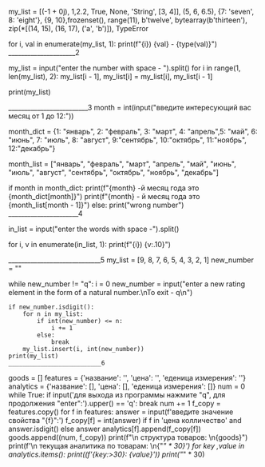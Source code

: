 my_list = [(-1 + 0j), 1,2.2, True, None, 'String', [3, 4]], (5, 6, 6.5), {7: 'seven', 8: 'eight'}, {9, 10},frozenset(), range(11), b'twelve', bytearray(b'thirteen'), zip(*[(14, 15), (16, 17), ('a', 'b')]), TypeError

for i, val in enumerate(my_list, 1):
    print(f"{i}) {val} - {type(val)}")
    _____________________2
    
my_list = input("enter the number with space - ").split()
for i in range(1, len(my_list), 2):
    my_list[i - 1], my_list[i] = my_list[i], my_list[i - 1]

print(my_list)

_________________________3
month = int(input("введите интересующий вас месяц от 1 до 12:"))

month_dict = {1: "январь", 2: "февраль", 3: "март", 4: "апрель",5: "май", 6: "июнь", 7: "июль", 8: "август",
              9:"сентябрь", 10:"октябрь", 11:"ноябрь", 12:"декабрь"}

month_list = ["январь", "февраль",  "март", "апрель", "май",  "июнь",  "июль",  "август",
              "сентябрь", "октябрь", "ноябрь", "декабрь"]

if month in month_dict:
    print(f"{month} -й месяц года это {month_dict[month]}")
    print(f"{month} - й месяц года это {month_list[month - 1]}")
else:
    print("wrong number")
    ______________________4
    
in_list = input("enter the words with space -").split()

for i, v in enumerate(in_list, 1):
    print(f"{i}) {v:.10}")

_____________________________5
my_list = [9, 8, 7, 6, 5, 4, 3, 2, 1]
new_number = ""

while new_number != "q":
    i = 0
    new_number = input("enter a new rating element in the form of a natural number.\nTo exit - q\n")

    if new_number.isdigit():
        for n in my_list:
            if int(new_number) <= n:
                i += 1
            else:
                break
        my_list.insert(i, int(new_number))
    print(my_list)
    __________________________6
    
goods = []
features = {'название': '', 'цена': '', 'еденица измерения': ''}
analytics = {'название': [], 'цена': [], 'еденица измерения': []}
num = 0
while True:
    if input('для выхода из программы нажмите "q", для продолжения "enter":').upper() == 'q':
        break
    num += 1
    f_copy = features.copy()
    for f in features:
        answer = input(f'введите значение свойства "{f}":')
        f_copy[f] = int(answer) if f in 'цена колличество' and answer.isdigit() else answer
        analytics[f].append(f_copy[f])
    goods.append((num, f_copy))
    print(f"\n структура товаров: \n{goods}")
    print(f'\n текущая аналитика по товарам: \n{"*" * 30}')
    for key ,value in analytics.items():
        print((f'{key:>30}: {value}'))
    print("*" * 30)















